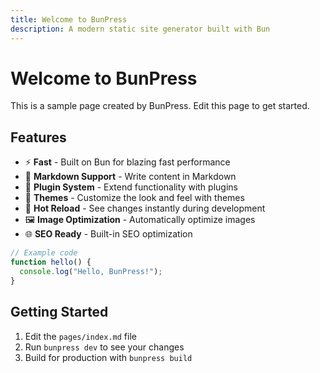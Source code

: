 ```yaml
---
title: Welcome to BunPress
description: A modern static site generator built with Bun
---
```


# Welcome to BunPress

This is a sample page created by BunPress. Edit this page to get started.

## Features

- ⚡️ **Fast** - Built on Bun for blazing fast performance
- 📝 **Markdown Support** - Write content in Markdown
- 🔌 **Plugin System** - Extend functionality with plugins
- 🎨 **Themes** - Customize the look and feel with themes
- 🔄 **Hot Reload** - See changes instantly during development
- 🖼️ **Image Optimization** - Automatically optimize images
- 🌐 **SEO Ready** - Built-in SEO optimization

```javascript
// Example code
function hello() {
  console.log("Hello, BunPress!");
}
```

## Getting Started

1. Edit the `pages/index.md` file
2. Run `bunpress dev` to see your changes
3. Build for production with `bunpress build`
